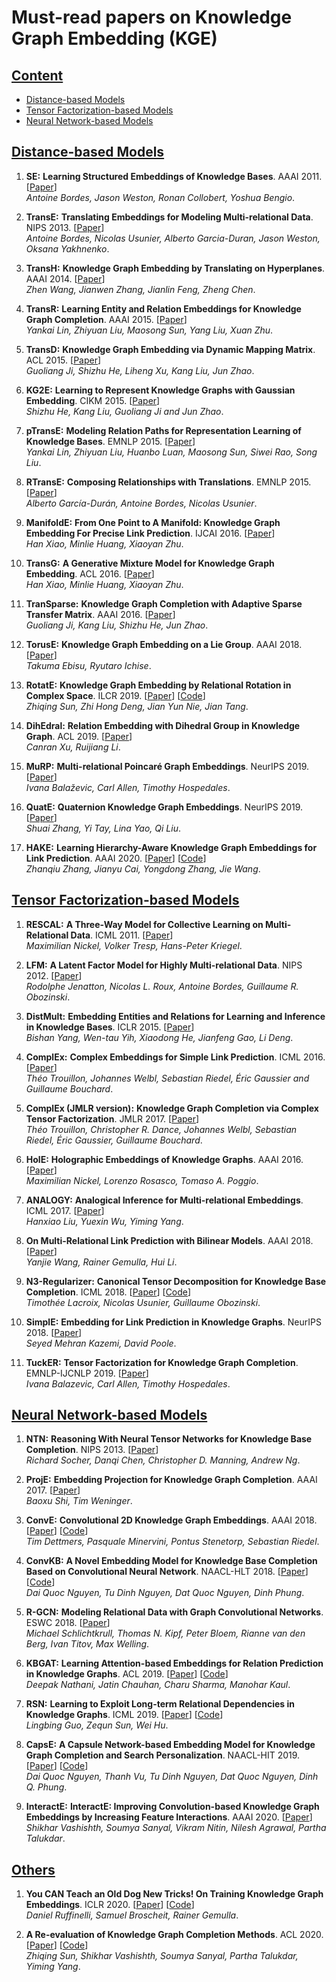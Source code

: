 # Must-read papers on Knowledge Graph Embedding (KGE)

## [Content](#content)
- <a href="#distance-based-models">Distance-based Models</a>
- <a href="#tensor-factorization-based-models">Tensor Factorization-based Models</a>
- <a href="#neural-network-based-models">Neural Network-based Models</a>



## [Distance-based Models](#content)
1. **SE:** **Learning Structured Embeddings of Knowledge Bases**. AAAI 2011. [[Paper](https://www.aaai.org/ocs/index.php/AAAI/AAAI11/paper/viewFile/3659/3898)]  
    *Antoine Bordes, Jason Weston, Ronan Collobert, Yoshua Bengio*.

1. **TransE:** **Translating Embeddings for Modeling Multi-relational Data**. NIPS 2013. [[Paper](https://papers.nips.cc/paper/5071-translating-embeddings-for-modeling-multi-relational-data)]  
    *Antoine Bordes, Nicolas Usunier, Alberto Garcia-Duran, Jason Weston, Oksana Yakhnenko*.

1. **TransH:** **Knowledge Graph Embedding by Translating on Hyperplanes**. AAAI 2014. [[Paper](https://www.aaai.org/ocs/index.php/AAAI/AAAI14/paper/view/8531)]  
    *Zhen Wang, Jianwen Zhang, Jianlin Feng, Zheng Chen*.

1. **TransR:** **Learning Entity and Relation Embeddings for Knowledge Graph Completion**. AAAI 2015. [[Paper](https://www.aaai.org/ocs/index.php/AAAI/AAAI15/paper/viewFile/9571/9523)]  
    *Yankai Lin, Zhiyuan Liu, Maosong Sun, Yang Liu, Xuan Zhu*.

1. **TransD:** **Knowledge Graph Embedding via Dynamic Mapping Matrix**. ACL 2015. [[Paper](https://www.aclweb.org/anthology/P15-1067.pdf)]  
    *Guoliang Ji, Shizhu He, Liheng Xu, Kang Liu, Jun Zhao*.

1. **KG2E:** **Learning to Represent Knowledge Graphs with Gaussian Embedding**. CIKM 2015. [[Paper](http://www.nlpr.ia.ac.cn/cip/~liukang/liukangPageFile/Learning%20to%20Represent%20Knowledge%20Graphs%20with%20Gaussian%20Embedding.pdf)]  
    *Shizhu He, Kang Liu, Guoliang Ji and Jun Zhao*.

1. **pTransE:** **Modeling Relation Paths for Representation Learning of Knowledge Bases**. EMNLP 2015. [[Paper](https://www.aclweb.org/anthology/D15-1082/)]  
    *Yankai Lin, Zhiyuan Liu, Huanbo Luan, Maosong Sun, Siwei Rao, Song Liu*.

1. **RTransE:** **Composing Relationships with Translations**. EMNLP 2015. [[Paper](https://www.aclweb.org/anthology/D15-1034.pdf)]  
    *Alberto García-Durán, Antoine Bordes, Nicolas Usunier*.

1. **ManifoldE:** **From One Point to A Manifold: Knowledge Graph Embedding For Precise Link Prediction**. IJCAI 2016. [[Paper](https://arxiv.org/pdf/1512.04792.pdf)]  
    *Han Xiao, Minlie Huang, Xiaoyan Zhu*.

1. **TransG:** **A Generative Mixture Model for Knowledge Graph Embedding**. ACL 2016. [[Paper](https://www.aclweb.org/anthology/P16-1219.pdf)]  
    *Han Xiao, Minlie Huang, Xiaoyan Zhu*.

1. **TranSparse:** **Knowledge Graph Completion with Adaptive Sparse Transfer Matrix**. AAAI 2016. [[Paper](https://www.aaai.org/ocs/index.php/AAAI/AAAI16/paper/view/11982/11693)]  
    *Guoliang Ji, Kang Liu, Shizhu He, Jun Zhao*.

1. **TorusE:** **Knowledge Graph Embedding on a Lie Group**. AAAI 2018. [[Paper](https://aaai.org/ocs/index.php/AAAI/AAAI18/paper/viewFile/16227/15885)]  
    *Takuma Ebisu, Ryutaro Ichise*.

1. **RotatE:** **Knowledge Graph Embedding by Relational Rotation in Complex Space**. ILCR 2019. [[Paper](https://openreview.net/forum?id=HkgEQnRqYQ)]  [[Code](https://github.com/DeepGraphLearning/KnowledgeGraphEmbedding)]  
    *Zhiqing Sun, Zhi Hong Deng, Jian Yun Nie, Jian Tang*.

1. **DihEdral:** **Relation Embedding with Dihedral Group in Knowledge Graph**. ACL 2019. [[Paper](https://arxiv.org/pdf/1906.00687.pdf)]  
    *Canran Xu, Ruijiang Li*.

1. **MuRP:** **Multi-relational Poincaré Graph Embeddings**. NeurIPS 2019. [[Paper](https://papers.nips.cc/paper/8696-multi-relational-poincare-graph-embeddings.pdf)]  
    *Ivana Balaževic, Carl Allen, Timothy Hospedales*.

1. **QuatE:** **Quaternion Knowledge Graph Embeddings**. NeurIPS 2019. [[Paper](https://papers.nips.cc/paper/8541-quaternion-knowledge-graph-embeddings.pdf)]  
    *Shuai Zhang, Yi Tay, Lina Yao, Qi Liu*.

1. **HAKE:** **Learning Hierarchy-Aware Knowledge Graph Embeddings for Link Prediction**. AAAI 2020. [[Paper](https://arxiv.org/abs/1911.09419)] [[Code](https://github.com/MIRALab-USTC/KGE-HAKE)]  
    *Zhanqiu Zhang, Jianyu Cai, Yongdong Zhang, Jie Wang*.

## [Tensor Factorization-based Models](#content)
1. **RESCAL:** **A Three-Way Model for Collective Learning on Multi-Relational Data**. ICML 2011. [[Paper](http://www.icml-2011.org/papers/438_icmlpaper.pdf)]  
    *Maximilian Nickel, Volker Tresp, Hans-Peter Kriegel*.

1. **LFM:** **A Latent Factor Model for Highly Multi-relational Data**. NIPS 2012. [[Paper](http://papers.nips.cc/paper/4744-a-latent-factor-model-for-highly-multi-relational-data.pdf)]  
    *Rodolphe Jenatton, Nicolas L. Roux, Antoine Bordes, Guillaume R. Obozinski*.

1. **DistMult:** **Embedding Entities and Relations for Learning and Inference in Knowledge Bases**. ICLR 2015. [[Paper](https://arxiv.org/abs/1412.6575)]  
    *Bishan Yang, Wen-tau Yih, Xiaodong He, Jianfeng Gao, Li Deng*.

1. **ComplEx:** **Complex Embeddings for Simple Link Prediction**. ICML 2016. [[Paper](http://proceedings.mlr.press/v48/trouillon16.pdf)]  
    *Théo Trouillon, Johannes Welbl, Sebastian Riedel, Éric Gaussier and Guillaume Bouchard*.

1. **ComplEx (JMLR version):** **Knowledge Graph Completion via Complex Tensor Factorization**. JMLR 2017. [[Paper](https://arxiv.org/pdf/1702.06879.pdf)]  
    *Théo Trouillon, Christopher R. Dance, Johannes Welbl, Sebastian Riedel, Éric Gaussier, Guillaume Bouchard*.

1. **HolE:** **Holographic Embeddings of Knowledge Graphs**. AAAI 2016. [[Paper](https://www.aaai.org/ocs/index.php/AAAI/AAAI16/paper/viewFile/12484/11828)]  
    *Maximilian Nickel, Lorenzo Rosasco, Tomaso A. Poggio*.

1. **ANALOGY:** **Analogical Inference for Multi-relational Embeddings**. ICML 2017. [[Paper](https://arxiv.org/pdf/1705.02426.pdf)]  
    *Hanxiao Liu, Yuexin Wu, Yiming Yang*.

1. **On Multi-Relational Link Prediction with Bilinear Models**. AAAI 2018. [[Paper](https://aaai.org/ocs/index.php/AAAI/AAAI18/paper/viewFile/16900/16722)]  
    *Yanjie Wang, Rainer Gemulla, Hui Li*.

1. **N3-Regularizer:** **Canonical Tensor Decomposition for Knowledge Base Completion**. ICML 2018. [[Paper](https://arxiv.org/pdf/1806.07297.pdf)] [[Code](https://github.com/facebookresearch/kbc)]  
    *Timothée Lacroix, Nicolas Usunier, Guillaume Obozinski*.

1. **SimplE:** **Embedding for Link Prediction in Knowledge Graphs**. NeurIPS 2018. [[Paper](https://www.cs.ubc.ca/~poole/papers/Kazemi_Poole_SimplE_NIPS_2018.pdf)]  
    *Seyed Mehran Kazemi, David Poole*.

1. **TuckER:** **Tensor Factorization for Knowledge Graph Completion**. EMNLP-IJCNLP 2019. [[Paper](https://www.aclweb.org/anthology/D19-1522/)]  
    *Ivana Balazevic, Carl Allen, Timothy Hospedales*.

## [Neural Network-based Models](#content)
1. **NTN:** **Reasoning With Neural Tensor Networks for Knowledge Base Completion**. NIPS 2013. [[Paper](http://papers.nips.cc/paper/5028-reasoning-with-neural-tensor-networks-for-knowledge-base-completion.pdf)]  
    *Richard Socher, Danqi Chen, Christopher D. Manning, Andrew Ng*.

1. **ProjE:** **Embedding Projection for Knowledge Graph Completion**. AAAI 2017. [[Paper](https://arxiv.org/pdf/1611.05425.pdf)]  
    *Baoxu Shi, Tim Weninger*.

1. **ConvE:** **Convolutional 2D Knowledge Graph Embeddings**. AAAI 2018. [[Paper](https://aaai.org/ocs/index.php/AAAI/AAAI18/paper/viewFile/17366/15884)] [[Code](https://github.com/TimDettmers/ConvE)]  
    *Tim Dettmers, Pasquale Minervini, Pontus Stenetorp, Sebastian Riedel*.

1. **ConvKB:** **A Novel Embedding Model for Knowledge Base Completion Based on Convolutional Neural Network**. NAACL-HLT 2018. [[Paper](https://www.aclweb.org/anthology/N18-2053/)] [[Code](https://github.com/daiquocnguyen/ConvKB)]  
    *Dai Quoc Nguyen, Tu Dinh Nguyen, Dat Quoc Nguyen, Dinh Phung*.

1. **R-GCN:** **Modeling Relational Data with Graph Convolutional Networks**. ESWC 2018. [[Paper](https://arxiv.org/pdf/1703.06103.pdf)]  
    *Michael Schlichtkrull, Thomas N. Kipf, Peter Bloem, Rianne van den Berg, Ivan Titov, Max Welling*.

1. **KBGAT:** **Learning Attention-based Embeddings for Relation Prediction in Knowledge Graphs**. ACL 2019. [[Paper](https://arxiv.org/pdf/1906.01195.pdf)] [[Code](https://github.com/deepakn97/relationPrediction)]  
    *Deepak Nathani, Jatin Chauhan, Charu Sharma, Manohar Kaul*.

1. **RSN:** **Learning to Exploit Long-term Relational Dependencies in Knowledge Graphs**. ICML 2019. [[Paper](http://proceedings.mlr.press/v97/guo19c/guo19c.pdf)] [[Code](https://github.com/nju-websoft/RSN)]  
    *Lingbing Guo, Zequn Sun, Wei Hu*.

1. **CapsE:** **A Capsule Network-based Embedding Model for Knowledge Graph Completion and Search Personalization**. NAACL-HIT 2019. [[Paper](https://www.aclweb.org/anthology/N19-1226/)] [[Code](https://github.com/daiquocnguyen/CapsE)]  
    *Dai Quoc Nguyen, Thanh Vu, Tu Dinh Nguyen, Dat Quoc Nguyen, Dinh Q. Phung*.

1. **InteractE:** **InteractE: Improving Convolution-based Knowledge Graph Embeddings by Increasing Feature Interactions**. AAAI 2020. [[Paper](https://arxiv.org/pdf/1911.00219.pdf)]    
    *Shikhar Vashishth, Soumya Sanyal, Vikram Nitin, Nilesh Agrawal, Partha Talukdar*.

## [Others](#content)
1. **You CAN Teach an Old Dog New Tricks! On Training Knowledge Graph Embeddings**. ICLR 2020. [[Paper](https://openreview.net/pdf?id=BkxSmlBFvr)] [[Code](https://github.com/uma-pi1/kge)]  
    *Daniel Ruffinelli, Samuel Broscheit, Rainer Gemulla*.

1. **A Re-evaluation of Knowledge Graph Completion Methods**. ACL 2020. [[Paper](https://arxiv.org/abs/1911.03903)] [[Code](https://github.com/svjan5/kg-reeval)]  
    *Zhiqing Sun, Shikhar Vashishth, Soumya Sanyal, Partha Talukdar, Yiming Yang*.
